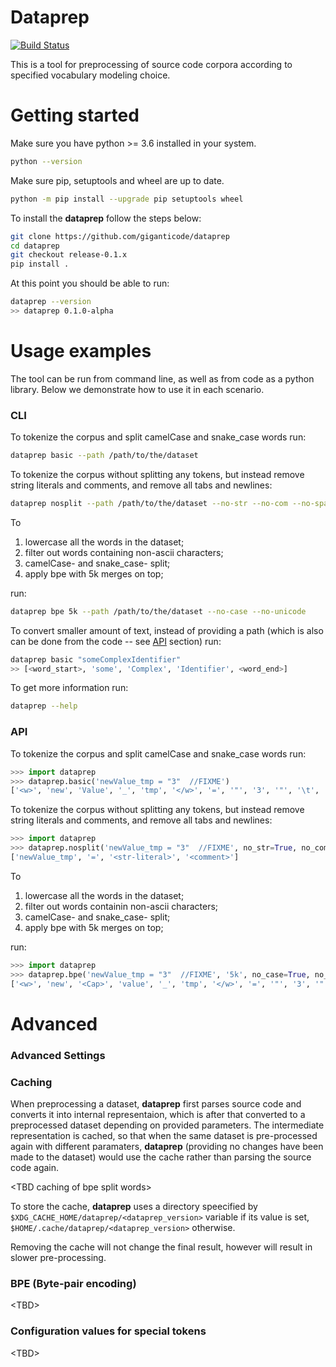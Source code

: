 # Dataprep

[![Build Status](https://travis-ci.org/giganticode/dataprep.svg?branch=master)](https://travis-ci.org/giganticode/dataprep)

This is a tool for preprocessing of source code corpora according to specified vocabulary modeling choice.

# Getting started

Make sure you have python >= 3.6 installed in your system.
```bash
python --version
``` 

Make sure pip, setuptools and wheel are up to date.
```bash
python -m pip install --upgrade pip setuptools wheel
```

To install the **dataprep** follow the steps below:
```bash
git clone https://github.com/giganticode/dataprep
cd dataprep
git checkout release-0.1.x
pip install .
```

At this point you should be able to run:
```bash
dataprep --version
>> dataprep 0.1.0-alpha
```

# Usage examples

The tool can be run from command line, as well as from code as a python library. Below we demonstrate how to use it in each scenario.

### CLI

To tokenize the corpus and split camelCase and snake_case words run:

```bash
dataprep basic --path /path/to/the/dataset
```

To tokenize the corpus without splitting any tokens, 
but instead remove string literals and comments, 
and remove all tabs and newlines:

```bash
dataprep nosplit --path /path/to/the/dataset --no-str --no-com --no-spaces
```

To 
1. lowercase all the words in the dataset; 
1. filter out words containing non-ascii characters;
3. camelCase- and snake_case- split; 
4. apply bpe with 5k merges on top;

run:

```bash
dataprep bpe 5k --path /path/to/the/dataset --no-case --no-unicode
```

To convert smaller amount of text, instead of providing a path 
(which is also can be done from the code -- see [API](#API) section) run:

```bash
dataprep basic "someComplexIdentifier"
>> [<word_start>, 'some', 'Complex', 'Identifier', <word_end>]
```
 
To get more information run:

```bash
dataprep --help
```

### API

To tokenize the corpus and split camelCase and snake_case words run:

```python
>>> import dataprep
>>> dataprep.basic('newValue_tmp = "3"  //FIXME')
['<w>', 'new', 'Value', '_', 'tmp', '</w>', '=', '"', '3', '"', '\t', '//', 'FIXME']
```

To tokenize the corpus without splitting any tokens, 
but instead remove string literals and comments, 
and remove all tabs and newlines:

```python
>>> import dataprep
>>> dataprep.nosplit('newValue_tmp = "3"  //FIXME', no_str=True, no_com=True, no_spaces=True)
['newValue_tmp', '=', '<str-literal>', '<comment>']
```

To 
1. lowercase all the words in the dataset; 
1. filter out words containin non-ascii characters;
3. camelCase- and snake_case- split; 
4. apply bpe with 5k merges on top;

run:

```python
>>> import dataprep
>>> dataprep.bpe('newValue_tmp = "3"  //FIXME', '5k', no_case=True, no_unicode=True)
['<w>', 'new', '<Cap>', 'value', '_', 'tmp', '</w>', '=', '"', '3', '"', '//', '<w>', '<CAPS>', 'fix', 'me', '</w>']
```

# Advanced

### Advanced Settings

### Caching

When preprocessing a dataset, **dataprep** first parses source code and converts it into internal representaion, 
which is after that converted to a preprocessed dataset depending on provided parameters. The intermediate 
representation is cached, so that when the same dataset is pre-processed again with different paramaters,
**dataprep** (providing no changes have been made to the dataset) would use the cache rather than parsing 
the source code again.

\<TBD caching of bpe split words>

To store the cache, **dataprep** uses a directory speecified by `$XDG_CACHE_HOME/dataprep/<dataprep_version>` variable if its value is set, 
`$HOME/.cache/dataprep/<dataprep_version>` otherwise.

Removing the cache will not change the final result, however will result in slower pre-processing.

### BPE (Byte-pair encoding)

\<TBD>

### Configuration values for special tokens

\<TBD>

